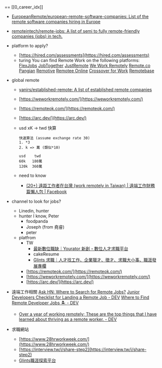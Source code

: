 ==
[[0_career_idx]]



- [EuropeanRemote/european-remote-software-companies: List of the remote software companies hiring in Europe](https://github.com/EuropeanRemote/european-remote-software-companies?utm_source=hackernewsletter&utm_medium=email&utm_term=working)
- [remoteintech/remote-jobs: A list of semi to fully remote-friendly companies (jobs) in tech.](https://github.com/remoteintech/remote-jobs)
- platform to apply?
    - [https://hired.com/assessments](https://hired.com/assessments)
    - turing
    You can find Remote Work on the following platforms:
    [FlexJobs](https://www.linkedin.com/company/flexjobs-com/)
    [JobTogether](https://www.linkedin.com/company/jobtogether/)
    [JustRemote](https://www.linkedin.com/company/justremote/)
    [We Work Remotely](https://www.linkedin.com/company/we-work-remotely/)
    [Remote.co](https://www.linkedin.com/company/remote-co/)
    [Pangian](https://www.linkedin.com/company/pangian/)
    [Remotive](https://www.linkedin.com/company/remotive.io/)
    [Remotee Online](https://www.linkedin.com/in/ACoAAC7hUOYBe8tMhtkYB0VrY3Ryl8RoX-AHamE)
    [Crossover for Work](https://www.linkedin.com/company/crossover-/)
    [Remotebase](https://www.linkedin.com/company/remotebasehq/)
- global remote
    - [yanirs/established-remote: A list of established remote companies](https://github.com/yanirs/established-remote?fbclid=IwAR1frKbC-uxzZnk6YHcDIt0dGUBAJjSOMs0pce61FhGL8ZoiOl8UW5clxbU)
    - [https://weworkremotely.com/](https://weworkremotely.com/)
    - [https://remoteok.com/](https://remoteok.com/)
    - [https://arc.dev/](https://arc.dev/)
    - usd xK → twd 快算
        
        ```
        快速算法 (assume exchange rate 30)
        1. *3 
        2. k => 萬 (類似*10)
        
        usd    twd
        60k   180萬
        120k  360萬
        ```
        
    - need to know
        - [(20+) 遠距工作者在台灣 (work remotely in Taiwan) | 遠端工作財務篇懶人包 | Facebook](https://www.facebook.com/groups/1190343134374259/permalink/7147713855303794)
        
- channel to look for jobs?
    - Linedin, hunter
    - hunter I know, Peter
        - foodpanda
        - Joseph (from 堯睿)
        - peter
    - platfrom
        - TW
            - [最新數位職缺｜Yourator 新創・數位人才求職平台](https://www.yourator.co/jobs?remote_work_types%5B%5D=remote_work_full&remote_work_types%5B%5D=remote_work_partial)
            - cakeResume
            - [Glints 求職｜人才找工作、企業獵才、徵才、求職大小事、職涯發展專欄](https://glints.com/tw/)
        - [https://remoteok.com/](https://remoteok.com/)
        - [https://weworkremotely.com/](https://weworkremotely.com/)
        - [https://arc.dev/](https://arc.dev/)
- 遠端工作相關
    [Ask HN: Where to Search for Remote Jobs?](https://www.notion.so/Ask-HN-Where-to-Search-for-Remote-Jobs-5cf9b9954e8740268d342e9b8f0c0925?pvs=21)
    [Junior Developers Checklist for Landing a Remote Job - DEV](https://www.notion.so/Junior-Developers-Checklist-for-Landing-a-Remote-Job-DEV-0e7cd4cac0584521ba63e26b154107a5?pvs=21)
    [Where to Find Remote Developer Jobs 🏝️ - DEV](https://www.notion.so/Where-to-Find-Remote-Developer-Jobs-DEV-f30df96c46bb4850a352a12cdff994fe?pvs=21)
    - [Over a year of working remotely; These are the top things that I have learned about thriving as a remote worker. - DEV](https://dev.to/wilsonrc/over-a-year-of-working-remotely-these-are-the-top-things-that-i-have-learned-about-thriving-as-a-remote-worker-1a76)
- 求職網站
    - [https://www.28hrworkweek.com/](https://www.28hrworkweek.com/)
    - [https://interview.tw/i/share-step2](https://interview.tw/i/share-step2)
    - [Glints職涯探索平台](https://glints.com/tw/)

